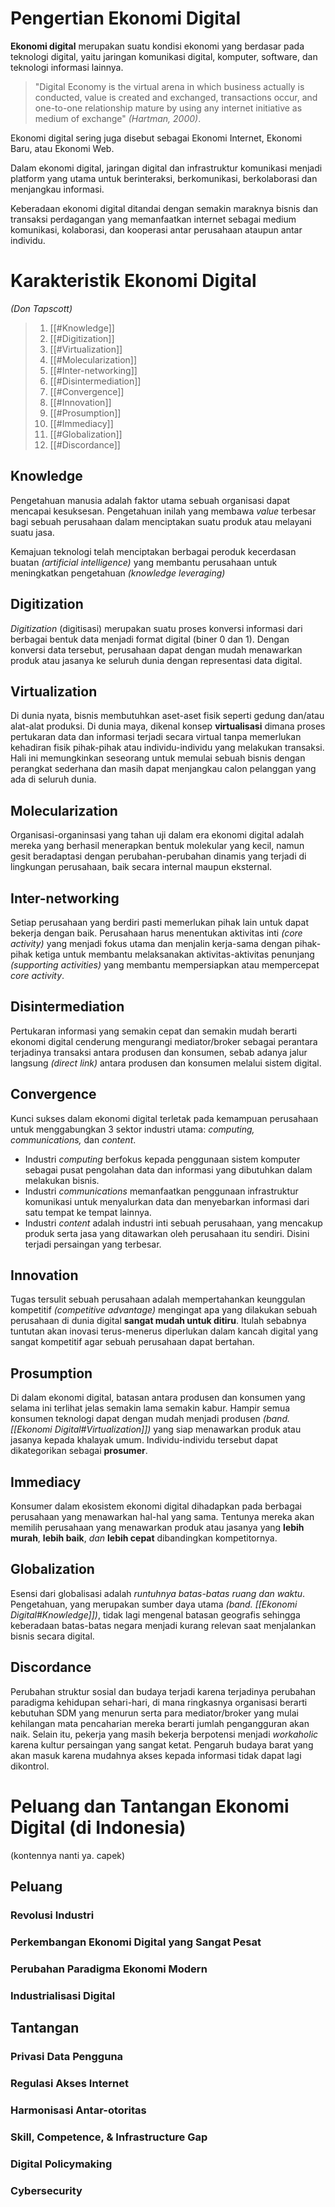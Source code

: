 # Pengertian Ekonomi Digital

**Ekonomi digital** merupakan suatu kondisi ekonomi yang berdasar pada teknologi digital, yaitu jaringan komunikasi digital, komputer, software, dan teknologi informasi lainnya.

> "Digital Economy is the virtual arena in which business actually is conducted, value is created and exchanged, transactions occur, and one-to-one relationship mature by using any internet initiative as medium of exchange" *(Hartman, 2000)*.

Ekonomi digital sering juga disebut sebagai Ekonomi Internet, Ekonomi Baru, atau Ekonomi Web.

Dalam ekonomi digital, jaringan digital dan infrastruktur komunikasi menjadi platform yang utama untuk berinteraksi, berkomunikasi, berkolaborasi dan menjangkau informasi.

Keberadaan ekonomi digital ditandai dengan semakin maraknya bisnis dan transaksi perdagangan yang memanfaatkan internet sebagai medium komunikasi, kolaborasi, dan kooperasi antar perusahaan ataupun antar individu.

# Karakteristik Ekonomi Digital
*(Don Tapscott)*
> 1. [[#Knowledge]]
> 2. [[#Digitization]]
> 3. [[#Virtualization]]
> 4. [[#Molecularization]]
> 5. [[#Inter-networking]]
> 6. [[#Disintermediation]]
> 7. [[#Convergence]]
> 8. [[#Innovation]]
> 9. [[#Prosumption]]
> 10. [[#Immediacy]]
> 11. [[#Globalization]]
> 12. [[#Discordance]]

## Knowledge

Pengetahuan manusia adalah faktor utama sebuah organisasi dapat mencapai kesuksesan. Pengetahuan inilah yang membawa *value* terbesar bagi sebuah perusahaan dalam menciptakan suatu produk atau melayani suatu jasa.

Kemajuan teknologi telah menciptakan berbagai peroduk kecerdasan buatan *(artificial intelligence)* yang membantu perusahaan untuk meningkatkan pengetahuan *(knowledge leveraging)*

## Digitization

*Digitization* (digitisasi) merupakan suatu proses konversi informasi dari berbagai bentuk data menjadi format digital (biner 0 dan 1). Dengan konversi data tersebut, perusahaan dapat dengan mudah menawarkan produk atau jasanya ke seluruh dunia dengan representasi data digital.

## Virtualization

Di dunia nyata, bisnis membutuhkan aset-aset fisik seperti gedung dan/atau alat-alat produksi. Di dunia maya, dikenal konsep **virtualisasi** dimana proses pertukaran data dan informasi terjadi secara virtual tanpa memerlukan kehadiran fisik pihak-pihak atau individu-individu yang melakukan transaksi. Hali ini memungkinkan seseorang untuk memulai sebuah bisnis dengan perangkat sederhana dan masih dapat menjangkau calon pelanggan yang ada di seluruh dunia.

## Molecularization

Organisasi-organinsasi yang tahan uji dalam era ekonomi digital adalah mereka yang berhasil menerapkan bentuk molekular yang kecil, namun gesit beradaptasi dengan perubahan-perubahan dinamis yang terjadi di lingkungan perusahaan, baik secara internal maupun eksternal.

## Inter-networking

Setiap perusahaan yang berdiri pasti memerlukan pihak lain untuk dapat bekerja dengan baik. Perusahaan harus menentukan aktivitas inti *(core activity)* yang menjadi fokus utama dan menjalin kerja-sama dengan pihak-pihak ketiga untuk membantu melaksanakan aktivitas-aktivitas penunjang *(supporting activities)* yang membantu mempersiapkan atau mempercepat *core activity*.

## Disintermediation

Pertukaran informasi yang semakin cepat dan semakin mudah berarti ekonomi digital cenderung mengurangi mediator/broker sebagai perantara terjadinya transaksi antara produsen dan konsumen, sebab adanya jalur langsung *(direct link)* antara produsen dan konsumen melalui sistem digital.

## Convergence

Kunci sukses dalam ekonomi digital terletak pada kemampuan perusahaan untuk menggabungkan 3 sektor industri utama: *computing, communications,* dan *content*.

- Industri *computing* berfokus kepada penggunaan sistem komputer sebagai pusat pengolahan data dan informasi yang dibutuhkan dalam melakukan bisnis.
- Industri *communications* memanfaatkan penggunaan infrastruktur komunikasi untuk menyalurkan data dan menyebarkan informasi dari satu tempat ke tempat lainnya.
- Industri *content* adalah industri inti sebuah perusahaan, yang mencakup produk serta jasa yang ditawarkan oleh perusahaan itu sendiri. Disini terjadi persaingan yang terbesar.

## Innovation

Tugas tersulit sebuah perusahaan adalah mempertahankan keunggulan kompetitif *(competitive advantage)* mengingat apa yang dilakukan sebuah perusahaan di dunia digital **sangat mudah untuk ditiru**. Itulah sebabnya tuntutan akan inovasi terus-menerus diperlukan dalam kancah digital yang sangat kompetitif agar sebuah perusahaan dapat bertahan.

## Prosumption

Di dalam ekonomi digital, batasan antara produsen dan konsumen yang selama ini terlihat jelas semakin lama semakin kabur. Hampir semua konsumen teknologi dapat dengan mudah menjadi produsen *(band. [[Ekonomi Digital#Virtualization]])* yang siap menawarkan produk atau jasanya kepada khalayak umum. Individu-individu tersebut dapat dikategorikan sebagai **prosumer**.

## Immediacy

Konsumer dalam ekosistem ekonomi digital dihadapkan pada berbagai perusahaan yang menawarkan hal-hal yang sama. Tentunya mereka akan memilih perusahaan yang menawarkan produk atau jasanya yang **lebih murah**, **lebih baik**, *dan* **lebih cepat** dibandingkan kompetitornya.

## Globalization

Esensi dari globalisasi adalah *runtuhnya batas-batas ruang dan waktu*. Pengetahuan, yang merupakan sumber daya utama *(band. [[Ekonomi Digital#Knowledge]])*, tidak lagi mengenal batasan geografis sehingga keberadaan batas-batas negara menjadi kurang relevan saat menjalankan bisnis secara digital.

## Discordance

Perubahan struktur sosial dan budaya terjadi karena terjadinya perubahan paradigma kehidupan sehari-hari, di mana ringkasnya organisasi berarti kebutuhan SDM yang menurun serta para mediator/broker yang mulai kehilangan mata pencaharian mereka berarti jumlah pengangguran akan naik.
Selain itu, pekerja yang masih bekerja berpotensi menjadi *workaholic* karena kultur persaingan yang sangat ketat.
Pengaruh budaya barat yang akan masuk karena mudahnya akses kepada informasi tidak dapat lagi dikontrol.

# Peluang dan Tantangan Ekonomi Digital (di Indonesia)

(kontennya nanti ya. capek)

## Peluang
### Revolusi Industri
### Perkembangan Ekonomi Digital yang Sangat Pesat
### Perubahan Paradigma Ekonomi Modern
### Industrialisasi Digital

## Tantangan
### Privasi Data Pengguna
### Regulasi Akses Internet
### Harmonisasi Antar-otoritas
### Skill, Competence, & Infrastructure Gap
### Digital Policymaking
### Cybersecurity
